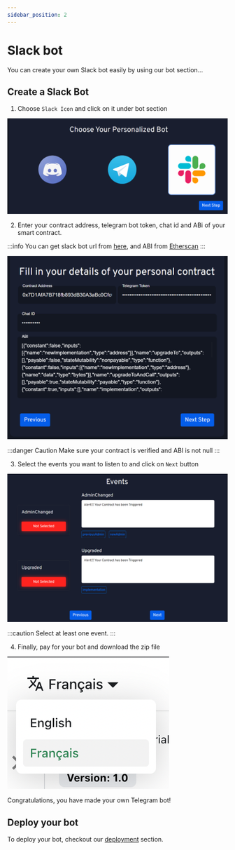 ```yaml
---
sidebar_position: 2
---
```


# Slack bot

You can create your own Slack bot easily by using our bot section...

## Create a Slack Bot

1. Choose `Slack Icon` and click on it under bot section

![Slack Icon](./img/slack-icon.png)

2. Enter your contract address, telegram bot token, chat id and ABi of your smart contract.

:::info
You can get slack bot url from [here](https://api.slack.com/bot-users), and ABI from [Etherscan](https://etherscan.io/)
:::

![Slack Bot form](./img/telegram-contract-form.png)

:::danger Caution
Make sure your contract is verified and ABI is not null
:::

3. Select the events you want to listen to and click on `Next` button

![Slack bot events](./img/select-events.png)

:::caution
Select at least one event.
:::

4. Finally, pay for your bot and download the zip file

![Docs Version Dropdown](./img/localeDropdown.png)

Congratulations, you have made your own Telegram bot!

## Deploy your bot

To deploy your bot, checkout our [deployment](/deployment/intro) section.
